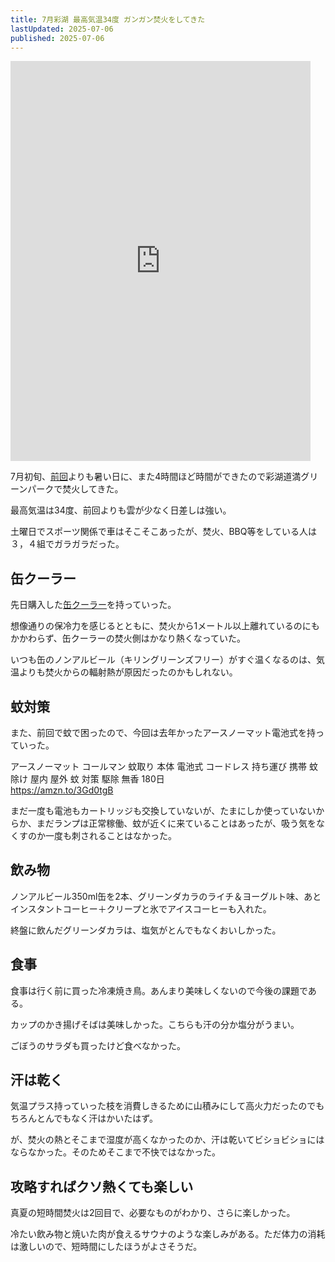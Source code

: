 ```yaml
---
title: 7月彩湖 最高気温34度 ガンガン焚火をしてきた
lastUpdated: 2025-07-06
published: 2025-07-06
---
```


<iframe width="480" height="640" src="https://www.youtube.com/embed/nLfSandP1N4" title="7月彩湖 最高気温34度 ガンガン焚火 #焚火" frameborder="0" allow="accelerometer; autoplay; clipboard-write; encrypted-media; gyroscope; picture-in-picture; web-share" referrerpolicy="strict-origin-when-cross-origin" allowfullscreen></iframe>

7月初旬、[前回](/takibi/202506-atui-hi-takibi.md)よりも暑い日に、また4時間ほど時間ができたので彩湖道満グリーンパークで焚火してきた。

最高気温は34度、前回よりも雲が少なく日差しは強い。

土曜日でスポーツ関係で車はそこそこあったが、焚火、BBQ等をしている人は３，４組でガラガラだった。

## 缶クーラー

先日購入した[缶クーラー](/takibi/2025-07-kan-kura-kau.md)を持っていった。

想像通りの保冷力を感じるとともに、焚火から1メートル以上離れているのにもかかわらず、缶クーラーの焚火側はかなり熱くなっていた。

いつも缶のノンアルビール（キリングリーンズフリー）がすぐ温くなるのは、気温よりも焚火からの輻射熱が原因だったのかもしれない。

## 蚊対策
また、前回で蚊で困ったので、今回は去年かったアースノーマット電池式を持っていった。

アースノーマット コールマン 蚊取り 本体 電池式 コードレス 持ち運び 携帯 蚊除け 屋内 屋外 蚊 対策 駆除 無香 180日  
https://amzn.to/3Gd0tgB


まだ一度も電池もカートリッジも交換していないが、たまにしか使っていないからか、まだランプは正常稼働、蚊が近くに来ていることはあったが、吸う気をなくすのか一度も刺されることはなかった。

## 飲み物
ノンアルビール350ml缶を2本、グリーンダカラのライチ＆ヨーグルト味、あとインスタントコーヒー＋クリープと氷でアイスコーヒーも入れた。

終盤に飲んだグリーンダカラは、塩気がとんでもなくおいしかった。


## 食事
食事は行く前に買った冷凍焼き鳥。あんまり美味しくないので今後の課題である。

カップのかき揚げそばは美味しかった。こちらも汗の分か塩分がうまい。

ごぼうのサラダも買ったけど食べなかった。


## 汗は乾く
気温プラス持っていった枝を消費しきるために山積みにして高火力だったのでもちろんとんでもなく汗はかいたはず。

が、焚火の熱とそこまで湿度が高くなかったのか、汗は乾いてビショビショにはならなかった。そのためそこまで不快ではなかった。

## 攻略すればクソ熱くても楽しい

真夏の短時間焚火は2回目で、必要なものがわかり、さらに楽しかった。

冷たい飲み物と焼いた肉が食えるサウナのような楽しみがある。ただ体力の消耗は激しいので、短時間にしたほうがよさそうだ。
